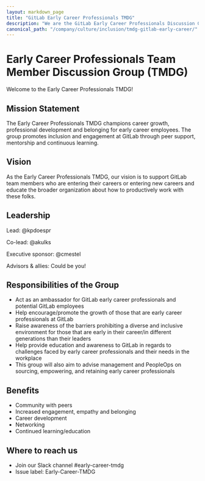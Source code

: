 ```yaml
---
layout: markdown_page
title: "GitLab Early Career Professionals TMDG"
description: "We are the GitLab Early Career Professionals Discussion Group (TMDG) founded in the summer of 2022. Learn more!"
canonical_path: "/company/culture/inclusion/tmdg-gitlab-early-career/"
---
```


# Early Career Professionals Team Member Discussion Group (TMDG)
Welcome to the Early Career Professionals TMDG! 

## Mission Statement
The Early Career Professionals TMDG champions career growth, professional development and belonging for early career employees. The group promotes inclusion and engagement at GitLab through peer support, mentorship and continuous learning.

## Vision
As the Early Career Professionals TMDG, our vision is to support GitLab team members who are entering their careers or entering new careers and educate the broader organization about how to productively work with these folks. 

## Leadership
Lead: @kpdoespr

Co-lead: @akulks

Executive sponsor: @cmestel

Advisors & allies: Could be you!

## Responsibilities of the Group

- Act as an ambassador for GitLab early career professionals and potential GitLab employees
- Help encourage/promote the growth of those that are early career professionals at GitLab
- Raise awareness of the barriers prohibiting a diverse and inclusive environment for those that are early in their career/in different generations than their leaders
- Help provide education and awareness to GitLab in regards to challenges faced by early career professionals and their needs in the workplace
- This group will also aim to advise management and PeopleOps on sourcing, empowering, and retaining early career professionals

## Benefits
- Community with peers
- Increased engagement, empathy and belonging
- Career development
- Networking
- Continued learning/education

## Where to reach us
- Join our Slack channel #early-career-tmdg
- Issue label: Early-Career-TMDG

